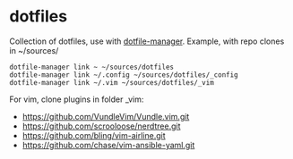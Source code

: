 dotfiles
====

Collection of dotfiles, use with [dotfile-manager](https://github.com/seanh/dotfilemanager). Example, with repo clones in ~/sources/

    dotfile-manager link ~ ~/sources/dotfiles
    dotfile-manager link ~/.config ~/sources/dotfiles/_config
    dotfile-manager link ~/.vim ~/sources/dotfiles/_vim

For vim, clone plugins in folder \_vim:
* https://github.com/VundleVim/Vundle.vim.git
* https://github.com/scrooloose/nerdtree.git
* https://github.com/bling/vim-airline.git
* https://github.com/chase/vim-ansible-yaml.git
  
